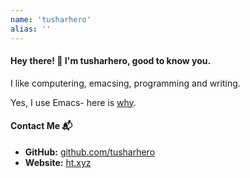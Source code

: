 ```yaml
---
name: 'tusharhero'
alias: ''
---
```


#### Hey there! 👋 I'm tusharhero, good to know you.

I like computering, emacsing, programming and writing.

Yes, I use Emacs- here is [why](https://tusharhero.codeberg.page/why_emacs.html).

#### Contact Me 📬

- **GitHub:** [github.com/tusharhero](https://github.com/tusharhero)
- **Website:** [ht.xyz](https://tusharhero.codeberg.page)

